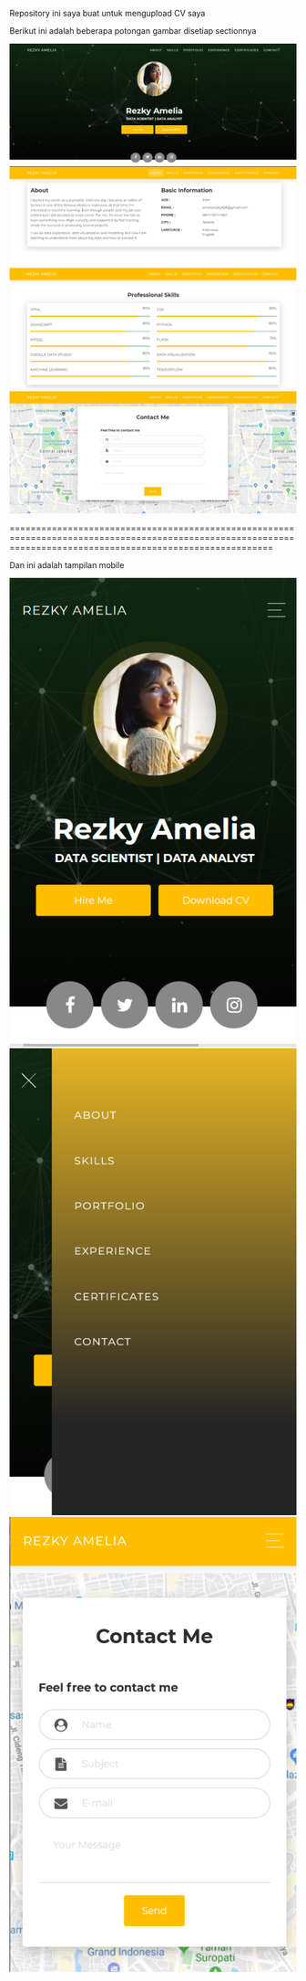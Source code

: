 Repository ini saya buat untuk mengupload CV saya

Berikut ini adalah beberapa potongan gambar disetiap sectionnya

<img src="images/home.png">

<img src="images/about.png">

<img src="images/skill.png">

<img src="images/contact.png">


==============================================================================================================================================================

Dan ini adalah tampilan mobile

<img src="images/mh.png">  <img src="images/mm.png">  <img src="images/mc.png">
